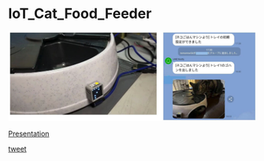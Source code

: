 # IoT_Cat_Food_Feeder

![](img/image1.png)

[Presentation](https://speakerdeck.com/tomorrow56/cat-iotlt-connect-the-cat-feeder-to-internet)

[tweet](https://twitter.com/tomorrow56/status/1571420604578013184)
